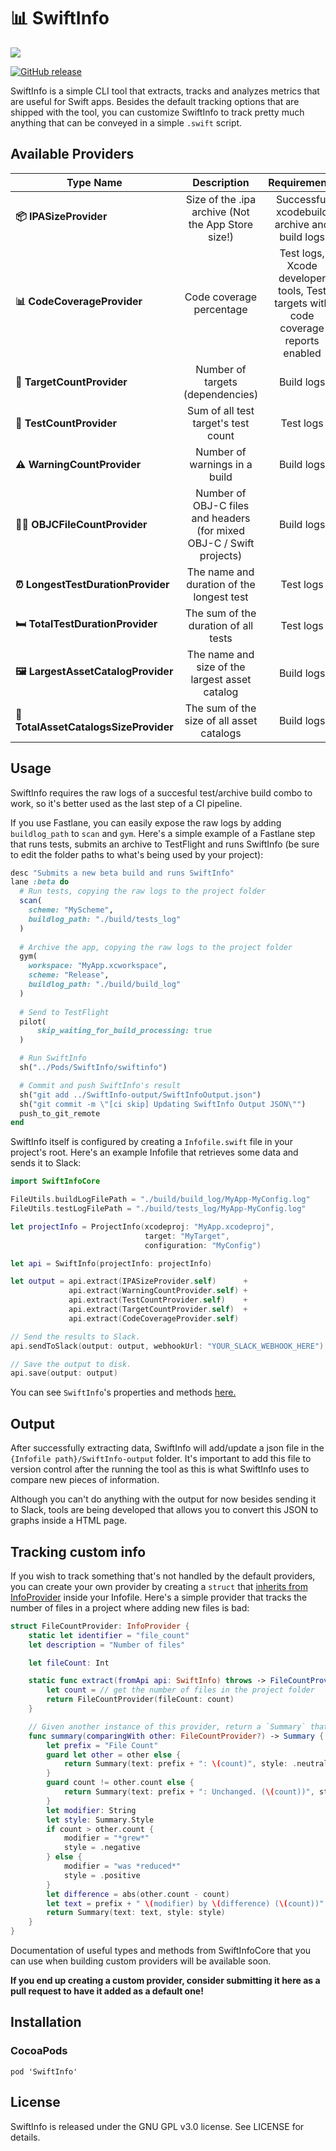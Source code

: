 # 📊 SwiftInfo

<img src="https://i.imgur.com/Y6z0xij.png">

[![GitHub release](https://img.shields.io/github/tag/rockbruno/SwiftInfo.svg)](https://github.com/rockbruno/SwiftInfo/releases)

SwiftInfo is a simple CLI tool that extracts, tracks and analyzes metrics that are useful for Swift apps. Besides the default tracking options that are shipped with the tool, you can customize SwiftInfo to track pretty much anything that can be conveyed in a simple `.swift` script.

## Available Providers

| **Type Name** | **Description** | **Requirements** |
|---|:---:|:---:|
| **📦 IPASizeProvider**        | Size of the .ipa archive (Not the App Store size!) | Successful xcodebuild archive and build logs |
| **📊 CodeCoverageProvider**        | Code coverage percentage | Test logs, Xcode developer tools, Test targets with code coverage reports enabled |
| **👶 TargetCountProvider**        | Number of targets (dependencies) | Build logs |
| **🎯 TestCountProvider**        | Sum of all test target's test count | Test logs |
| **⚠️ WarningCountProvider**        | Number of warnings in a build | Build logs |
| **🧙‍♂️ OBJCFileCountProvider**        | Number of OBJ-C files and headers (for mixed OBJ-C / Swift projects) | Build logs |
| **⏰ LongestTestDurationProvider**        | The name and duration of the longest test | Test logs |
| **🛏 TotalTestDurationProvider**        | The sum of the duration of all tests | Test logs |
| **🖼 LargestAssetCatalogProvider**        | The name and size of the largest asset catalog | Build logs |
| **🎨 TotalAssetCatalogsSizeProvider**        | The sum of the size of all asset catalogs | Build logs |

## Usage

SwiftInfo requires the raw logs of a succesful test/archive build combo to work, so it's better used as the last step of a CI pipeline. 

If you use Fastlane, you can easily expose the raw logs by adding `buildlog_path` to `scan` and `gym`. Here's a simple example of a Fastlane step that runs tests, submits an archive to TestFlight and runs SwiftInfo (be sure to edit the folder paths to what's being used by your project):

```ruby
desc "Submits a new beta build and runs SwiftInfo"
lane :beta do
  # Run tests, copying the raw logs to the project folder 
  scan(
    scheme: "MyScheme",
    buildlog_path: "./build/tests_log"
  )
    
  # Archive the app, copying the raw logs to the project folder 
  gym(
    workspace: "MyApp.xcworkspace",
    scheme: "Release",
    buildlog_path: "./build/build_log"
  )
 
  # Send to TestFlight
  pilot(
      skip_waiting_for_build_processing: true
  )

  # Run SwiftInfo
  sh("../Pods/SwiftInfo/swiftinfo")

  # Commit and push SwiftInfo's result
  sh("git add ../SwiftInfo-output/SwiftInfoOutput.json")
  sh("git commit -m \"[ci skip] Updating SwiftInfo Output JSON\"")
  push_to_git_remote
end
```

SwiftInfo itself is configured by creating a `Infofile.swift` file in your project's root. Here's an example Infofile that retrieves some data and sends it to Slack:

```swift
import SwiftInfoCore

FileUtils.buildLogFilePath = "./build/build_log/MyApp-MyConfig.log"
FileUtils.testLogFilePath = "./build/tests_log/MyApp-MyConfig.log"

let projectInfo = ProjectInfo(xcodeproj: "MyApp.xcodeproj",
                              target: "MyTarget",
                              configuration: "MyConfig")

let api = SwiftInfo(projectInfo: projectInfo)

let output = api.extract(IPASizeProvider.self)      +
             api.extract(WarningCountProvider.self) +
             api.extract(TestCountProvider.self)    +
             api.extract(TargetCountProvider.self)  +
             api.extract(CodeCoverageProvider.self)

// Send the results to Slack.
api.sendToSlack(output: output, webhookUrl: "YOUR_SLACK_WEBHOOK_HERE")

// Save the output to disk.
api.save(output: output)
```

You can see `SwiftInfo`'s properties and methods [here.](Sources/SwiftInfoCore/SwiftInfo.swift)

## Output

After successfully extracting data, SwiftInfo will add/update a json file in the `{Infofile path}/SwiftInfo-output` folder. It's important to add this file to version control after the running the tool as this is what SwiftInfo uses to compare new pieces of information.

Although you can't do anything with the output for now besides sending it to Slack, tools are being developed that allows you to convert this JSON to graphs inside a HTML page.

## Tracking custom info

If you wish to track something that's not handled by the default providers, you can create your own provider by creating a `struct` that [inherits from InfoProvider](Sources/SwiftInfoCore/InfoProvider.swift) inside your Infofile. Here's a simple provider that tracks the number of files in a project where adding new files is bad:

```swift
struct FileCountProvider: InfoProvider {
    static let identifier = "file_count"
    let description = "Number of files"

    let fileCount: Int

    static func extract(fromApi api: SwiftInfo) throws -> FileCountProvider {
        let count = // get the number of files in the project folder
        return FileCountProvider(fileCount: count)
    }

    // Given another instance of this provider, return a `Summary` that explains the difference between them.
    func summary(comparingWith other: FileCountProvider?) -> Summary {
        let prefix = "File Count"
        guard let other = other else {
            return Summary(text: prefix + ": \(count)", style: .neutral)
        }
        guard count != other.count else {
            return Summary(text: prefix + ": Unchanged. (\(count))", style: .neutral)
        }
        let modifier: String
        let style: Summary.Style
        if count > other.count {
            modifier = "*grew*"
            style = .negative
        } else {
            modifier = "was *reduced*"
            style = .positive
        }
        let difference = abs(other.count - count)
        let text = prefix + " \(modifier) by \(difference) (\(count))"
        return Summary(text: text, style: style)
    }
}
```

Documentation of useful types and methods from SwiftInfoCore that you can use when building custom providers will be available soon.

**If you end up creating a custom provider, consider submitting it here as a pull request to have it added as a default one!**

## Installation

### CocoaPods

`pod 'SwiftInfo'`

## License

SwiftInfo is released under the GNU GPL v3.0 license. See LICENSE for details.

